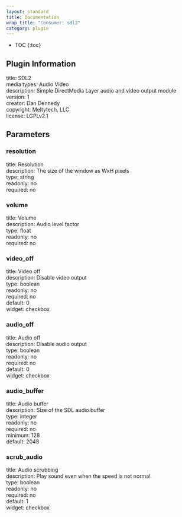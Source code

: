 ```yaml
---
layout: standard
title: Documentation
wrap_title: "Consumer: sdl2"
category: plugin
---
```

* TOC
{:toc}

## Plugin Information

title: SDL2  
media types:
Audio  Video  
description: Simple DirectMedia Layer audio and video output module  
version: 1  
creator: Dan Dennedy  
copyright: Meltytech, LLC  
license: LGPLv2.1  

## Parameters

### resolution

title: Resolution    
description:
The size of the window as WxH pixels  
type: string  
readonly: no  
required: no  

### volume

title: Volume    
description:
Audio level factor  
type: float  
readonly: no  
required: no  

### video_off

title: Video off    
description:
Disable video output  
type: boolean  
readonly: no  
required: no  
default: 0  
widget: checkbox  

### audio_off

title: Audio off    
description:
Disable audio output  
type: boolean  
readonly: no  
required: no  
default: 0  
widget: checkbox  

### audio_buffer

title: Audio buffer    
description:
Size of the SDL audio buffer  
type: integer  
readonly: no  
required: no  
minimum: 128  
default: 2048  

### scrub_audio

title: Audio scrubbing    
description:
Play sound even when the speed is not normal.  
type: boolean  
readonly: no  
required: no  
default: 1  
widget: checkbox  

